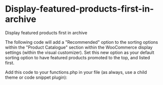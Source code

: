 # Display-featured-products-first-in-archive
Display featured products first in archive


The following code will add a "Recommended" option to the sorting options within the "Product Catalogue" section within the WooCommerce display settings (within the visual customizer). Set this new option as your default sorting option to have featured products promoted to the top, and listed first.

Add this code to your functions.php in your file (as always, use a child theme or code snippet plugin):
